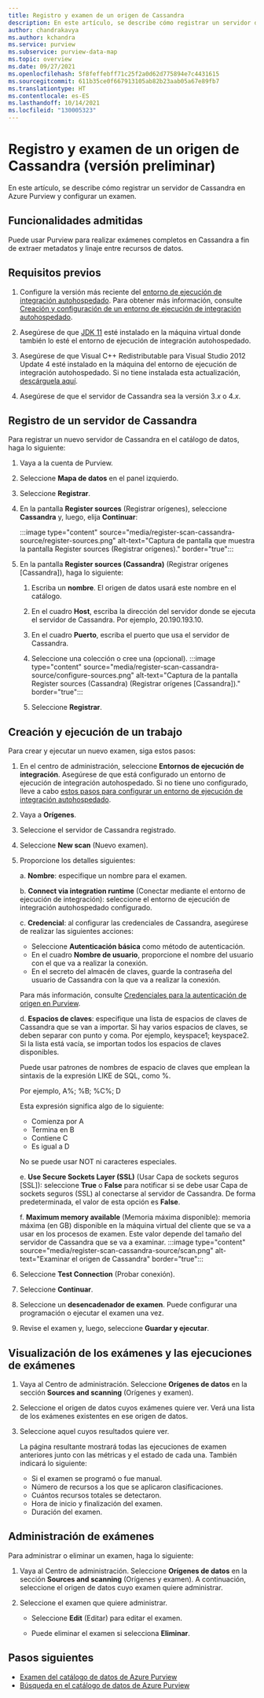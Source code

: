 ```yaml
---
title: Registro y examen de un origen de Cassandra
description: En este artículo, se describe cómo registrar un servidor de Cassandra en Azure Purview y configurar un examen para extraer metadatos.
author: chandrakavya
ms.author: kchandra
ms.service: purview
ms.subservice: purview-data-map
ms.topic: overview
ms.date: 09/27/2021
ms.openlocfilehash: 5f8feffebff71c25f2a0d62d775894e7c4431615
ms.sourcegitcommit: 611b35ce0f667913105ab82b23aab05a67e89fb7
ms.translationtype: HT
ms.contentlocale: es-ES
ms.lasthandoff: 10/14/2021
ms.locfileid: "130005323"
---
```

# <a name="register-and-scan-a-cassandra-source-preview"></a>Registro y examen de un origen de Cassandra (versión preliminar)

En este artículo, se describe cómo registrar un servidor de Cassandra en Azure Purview y configurar un examen.

## <a name="supported-capabilities"></a>Funcionalidades admitidas

Puede usar Purview para realizar exámenes completos en Cassandra a fin de extraer metadatos y linaje entre recursos de datos. 

## <a name="prerequisites"></a>Requisitos previos

1.  Configure la versión más reciente del [entorno de ejecución de integración autohospedado](https://www.microsoft.com/download/details.aspx?id=39717).
    Para obtener más información, consulte [Creación y configuración de un entorno de ejecución de integración autohospedado](../data-factory/create-self-hosted-integration-runtime.md).

2.  Asegúrese de que [JDK 11](https://www.oracle.com/java/technologies/javase-jdk11-downloads.html) esté instalado en la máquina virtual donde también lo esté el entorno de ejecución de integración autohospedado.

3.  Asegúrese de que Visual C++ Redistributable para Visual Studio 2012 Update 4 esté instalado en la máquina del entorno de ejecución de integración autohospedado. Si no tiene instalada esta actualización, [descárguela aquí](https://www.microsoft.com/download/details.aspx?id=30679).

4.  Asegúrese de que el servidor de Cassandra sea la versión 3.*x* o 4.*x*.

## <a name="register-a-cassandra-server"></a>Registro de un servidor de Cassandra

Para registrar un nuevo servidor de Cassandra en el catálogo de datos, haga lo siguiente:

1.  Vaya a la cuenta de Purview.
2.  Seleccione **Mapa de datos** en el panel izquierdo.
3.  Seleccione **Registrar**.
4.  En la pantalla **Register sources** (Registrar orígenes), seleccione **Cassandra** y, luego, elija **Continuar**:

    :::image type="content" source="media/register-scan-cassandra-source/register-sources.png" alt-text="Captura de pantalla que muestra la pantalla Register sources (Registrar orígenes)." border="true":::
   
1. En la pantalla **Register sources (Cassandra)** (Registrar orígenes [Cassandra]), haga lo siguiente:

   1. Escriba un **nombre**. El origen de datos usará este nombre en el catálogo.

   2. En el cuadro **Host**, escriba la dirección del servidor donde se ejecuta el servidor de Cassandra. Por ejemplo, 20.190.193.10.

   3. En el cuadro **Puerto**, escriba el puerto que usa el servidor de Cassandra.
   4. Seleccione una colección o cree una (opcional).
    :::image type="content" source="media/register-scan-cassandra-source/configure-sources.png" alt-text="Captura de la pantalla Register sources (Cassandra) (Registrar orígenes [Cassandra])." border="true":::
   5.  Seleccione **Registrar**.


## <a name="create-and-run-a-scan"></a>Creación y ejecución de un trabajo

Para crear y ejecutar un nuevo examen, siga estos pasos:

1.  En el centro de administración, seleccione **Entornos de ejecución de integración**. Asegúrese de que está configurado un entorno de ejecución de integración autohospedado. Si no tiene uno configurado, lleve a cabo [estos pasos para configurar un entorno de ejecución de integración autohospedado](./manage-integration-runtimes.md).
    

2.  Vaya a **Orígenes**.

3.  Seleccione el servidor de Cassandra registrado.

4.  Seleccione **New scan** (Nuevo examen).

5.  Proporcione los detalles siguientes:

    a.  **Nombre**: especifique un nombre para el examen.

    b.  **Connect via integration runtime** (Conectar mediante el entorno de ejecución de integración): seleccione el entorno de ejecución de integración autohospedado configurado.

    c.  **Credencial**: al configurar las credenciales de Cassandra, asegúrese de realizar las siguientes acciones:

    - Seleccione **Autenticación básica** como método de autenticación.
    - En el cuadro **Nombre de usuario**, proporcione el nombre del usuario con el que va a realizar la conexión. 
    - En el secreto del almacén de claves, guarde la contraseña del usuario de Cassandra con la que va a realizar la conexión.

    Para más información, consulte [Credenciales para la autenticación de origen en Purview](manage-credentials.md).

    d.  **Espacios de claves**: especifique una lista de espacios de claves de Cassandra que se van a importar. Si hay varios espacios de claves, se deben separar con punto y coma. Por ejemplo, keyspace1; keyspace2. Si la lista está vacía, se importan todos los espacios de claves disponibles.
    
    Puede usar patrones de nombres de espacio de claves que emplean la sintaxis de la expresión LIKE de SQL, como %. 

    Por ejemplo, A%; %B; %C%; D

    Esta expresión significa algo de lo siguiente:
    - Comienza por A
    - Termina en B
    - Contiene C
    - Es igual a D    

    No se puede usar NOT ni caracteres especiales.
    
    e. **Use Secure Sockets Layer (SSL)** (Usar Capa de sockets seguros [SSL]): seleccione **True** o **False** para notificar si se debe usar Capa de sockets seguros (SSL) al conectarse al servidor de Cassandra. De forma predeterminada, el valor de esta opción es **False**.

    f. **Maximum memory available** (Memoria máxima disponible): memoria máxima (en GB) disponible en la máquina virtual del cliente que se va a usar en los procesos de examen. Este valor depende del tamaño del servidor de Cassandra que se va a examinar.
        :::image type="content" source="media/register-scan-cassandra-source/scan.png" alt-text="Examinar el origen de Cassandra" border="true":::

6.  Seleccione **Test Connection** (Probar conexión).

7.  Seleccione **Continuar**.

8.  Seleccione un **desencadenador de examen**. Puede configurar una programación o ejecutar el examen una vez.

9.  Revise el examen y, luego, seleccione **Guardar y ejecutar**.

## <a name="view-your-scans-and-scan-runs"></a>Visualización de los exámenes y las ejecuciones de exámenes

1. Vaya al Centro de administración. Seleccione **Orígenes de datos** en la sección **Sources and scanning** (Orígenes y examen).

2. Seleccione el origen de datos cuyos exámenes quiere ver. Verá una lista de los exámenes existentes en ese origen de datos.

3. Seleccione aquel cuyos resultados quiere ver.

   La página resultante mostrará todas las ejecuciones de examen anteriores junto con las métricas y el estado de cada una. 
   También indicará lo siguiente: 
   - Si el examen se programó o fue manual. 
   - Número de recursos a los que se aplicaron clasificaciones. 
   - Cuántos recursos totales se detectaron. 
   - Hora de inicio y finalización del examen.
   - Duración del examen.

## <a name="manage-your-scans"></a>Administración de exámenes

Para administrar o eliminar un examen, haga lo siguiente:

1. Vaya al Centro de administración. Seleccione **Orígenes de datos** en la sección **Sources and scanning** (Orígenes y examen). A continuación, seleccione el origen de datos cuyo examen quiere administrar.

2. Seleccione el examen que quiere administrar. 
   - Seleccione **Edit** (Editar) para editar el examen.

   - Puede eliminar el examen si selecciona **Eliminar**.

## <a name="next-steps"></a>Pasos siguientes

- [Examen del catálogo de datos de Azure Purview](how-to-browse-catalog.md)
- [Búsqueda en el catálogo de datos de Azure Purview](how-to-search-catalog.md)

